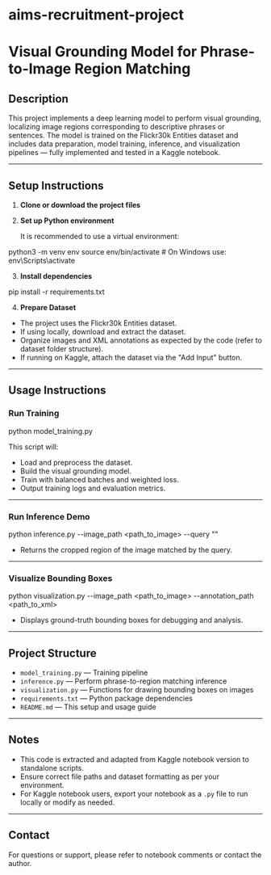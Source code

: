 # aims-recruitment-project
# Visual Grounding Model for Phrase-to-Image Region Matching

## Description
This project implements a deep learning model to perform visual grounding, localizing image regions corresponding to descriptive phrases or sentences. The model is trained on the Flickr30k Entities dataset and includes data preparation, model training, inference, and visualization pipelines — fully implemented and tested in a Kaggle notebook.

---

## Setup Instructions

1. **Clone or download the project files**

2. **Set up Python environment**

   It is recommended to use a virtual environment:
   
python3 -m venv env
source env/bin/activate # On Windows use: env\Scripts\activate


3. **Install dependencies**

pip install -r requirements.txt


4. **Prepare Dataset**

- The project uses the Flickr30k Entities dataset.
- If using locally, download and extract the dataset.
- Organize images and XML annotations as expected by the code (refer to dataset folder structure).
- If running on Kaggle, attach the dataset via the "Add Input" button.

---

## Usage Instructions

### Run Training

python model_training.py


This script will:

- Load and preprocess the dataset.
- Build the visual grounding model.
- Train with balanced batches and weighted loss.
- Output training logs and evaluation metrics.

---

### Run Inference Demo

python inference.py --image_path <path_to_image> --query "<text query>"


- Returns the cropped region of the image matched by the query.

---

### Visualize Bounding Boxes

python visualization.py --image_path <path_to_image> --annotation_path <path_to_xml>


- Displays ground-truth bounding boxes for debugging and analysis.

---

## Project Structure

- `model_training.py` — Training pipeline
- `inference.py` — Perform phrase-to-region matching inference
- `visualization.py` — Functions for drawing bounding boxes on images
- `requirements.txt` — Python package dependencies
- `README.md` — This setup and usage guide

---

## Notes

- This code is extracted and adapted from Kaggle notebook version to standalone scripts.
- Ensure correct file paths and dataset formatting as per your environment.
- For Kaggle notebook users, export your notebook as a `.py` file to run locally or modify as needed.

---

## Contact

For questions or support, please refer to notebook comments or contact the author.


